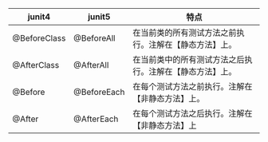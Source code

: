 | junit4       | junit5      | 特点                                                     |
| ------------ | ----------- | -------------------------------------------------------- |
| @BeforeClass | @BeforeAll  | 在当前类的所有测试方法之前执行。注解在【静态方法】上。   |
| @AfterClass  | @AfterAll   | 在当前类中的所有测试方法之后执行。注解在【静态方法】上。 |
| @Before      | @BeforeEach | 在每个测试方法之前执行。注解在【非静态方法】上。         |
| @After       | @AfterEach  | 在每个测试方法之后执行。注解在【非静态方法】上           |

